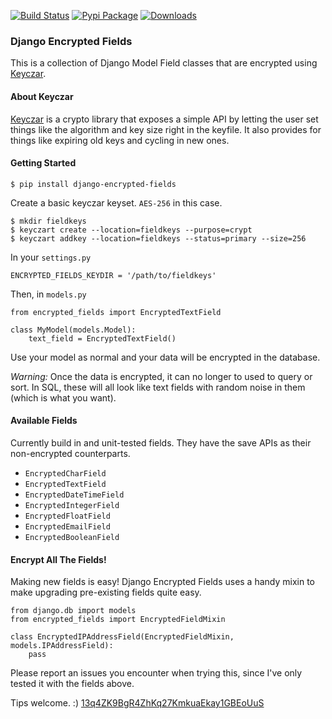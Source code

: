 [![Build Status](https://travis-ci.org/defrex/django-encrypted-fields.png)](https://travis-ci.org/defrex/django-encrypted-fields)
[![Pypi Package](https://badge.fury.io/py/django-encrypted-fields.png)](http://badge.fury.io/py/django-encrypted-fields)
[![Downloads](https://pypip.in/d/django-encrypted-fields/badge.png)](https://crate.io/packages/django-encrypted-fields/)

### Django Encrypted Fields

This is a collection of Django Model Field classes that are encrypted using [Keyczar](http://www.keyczar.org/).

#### About Keyczar

[Keyczar](http://www.keyczar.org/) is a crypto library that exposes a simple API by letting the user set things like the algorithm and key size right in the keyfile. It also provides for things like expiring old keys and cycling in new ones.

#### Getting Started

    $ pip install django-encrypted-fields

Create a basic keyczar keyset. `AES-256` in this case.

    $ mkdir fieldkeys
    $ keyczart create --location=fieldkeys --purpose=crypt
    $ keyczart addkey --location=fieldkeys --status=primary --size=256

In your `settings.py`

    ENCRYPTED_FIELDS_KEYDIR = '/path/to/fieldkeys'

Then, in `models.py`

    from encrypted_fields import EncryptedTextField

    class MyModel(models.Model):
        text_field = EncryptedTextField()

Use your model as normal and your data will be encrypted in the database.

_Warning:_ Once the data is encrypted, it can no longer to used to query or sort. In SQL, these will all look like text fields with random noise in them (which is what you want).

#### Available Fields

Currently build in and unit-tested fields. They have the save APIs as their non-encrypted counterparts.

- `EncryptedCharField`
- `EncryptedTextField`
- `EncryptedDateTimeField`
- `EncryptedIntegerField`
- `EncryptedFloatField`
- `EncryptedEmailField`
- `EncryptedBooleanField`

#### Encrypt All The Fields!

Making new fields is easy! Django Encrypted Fields uses a handy mixin to make upgrading pre-existing fields quite easy.

    from django.db import models
    from encrypted_fields import EncryptedFieldMixin

    class EncryptedIPAddressField(EncryptedFieldMixin, models.IPAddressField):
        pass

Please report an issues you encounter when trying this, since I've only tested it with the fields above.

Tips welcome. :) [13q4ZK9BgR4ZhKq27KmkuaEkay1GBEoUuS](https://coinbase.com/checkouts/5235423fe479cfc415f33635f75212fe)
